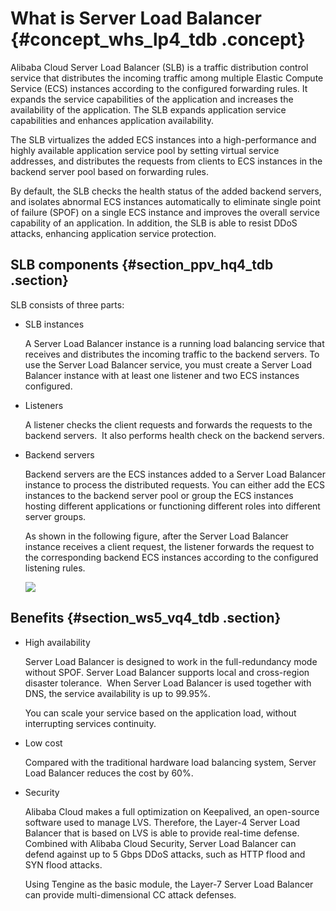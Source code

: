 # What is Server Load Balancer {#concept_whs_lp4_tdb .concept}

Alibaba Cloud Server Load Balancer \(SLB\) is a traffic distribution control service that distributes the incoming traffic among multiple Elastic Compute Service \(ECS\) instances according to the configured forwarding rules. It expands the service capabilities of the application and increases the availability of the application. The SLB expands application service capabilities and enhances application availability.

The SLB virtualizes the added ECS instances into a high-performance and highly available application service pool by setting virtual service addresses, and distributes the requests from clients to ECS instances in the backend server pool based on forwarding rules.

By default, the SLB checks the health status of the added backend servers, and isolates abnormal ECS instances automatically to eliminate single point of failure \(SPOF\) on a single ECS instance and improves the overall service capability of an application. In addition, the SLB is able to resist DDoS attacks, enhancing application service protection.

## SLB components {#section_ppv_hq4_tdb .section}

SLB consists of three parts:

-   SLB instances

    A Server Load Balancer instance is a running load balancing service that receives and distributes the incoming traffic to the backend servers. To use the Server Load Balancer service, you must create a Server Load Balancer instance with at least one listener and two ECS instances configured.

-   Listeners

    A listener checks the client requests and forwards the requests to the backend servers.  It also performs health check on the backend servers.

-   Backend servers

    Backend servers are the ECS instances added to a Server Load Balancer instance to process the distributed requests. You can either add the ECS instances to the backend server pool or group the ECS instances hosting different applications or functioning different roles into different server groups.

    As shown in the following figure, after the Server Load Balancer instance receives a client request, the listener forwards the request to the corresponding backend ECS instances according to the configured listening rules.

    ![](http://static-aliyun-doc.oss-cn-hangzhou.aliyuncs.com/assets/img/4091/936_en-US.png)


## Benefits {#section_ws5_vq4_tdb .section}

-   High availability

    Server Load Balancer is designed to work in the full-redundancy mode without SPOF. Server Load Balancer supports local and cross-region disaster tolerance.  When Server Load Balancer is used together with DNS, the service availability is up to 99.95%.

    You can scale your service based on the application load, without interrupting services continuity.

-   Low cost

    Compared with the traditional hardware load balancing system, Server Load Balancer reduces the cost by 60%.

-   Security

    Alibaba Cloud makes a full optimization on Keepalived, an open-source software used to manage LVS. Therefore, the Layer-4 Server Load Balancer that is based on LVS is able to provide real-time defense. Combined with Alibaba Cloud Security, Server Load Balancer can defend against up to 5 Gbps DDoS attacks, such as HTTP flood and SYN flood attacks.

    Using Tengine as the basic module, the Layer-7 Server Load Balancer can provide multi-dimensional CC attack defenses.


